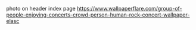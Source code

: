 photo on header index page
https://www.wallpaperflare.com/group-of-people-enjoying-concerts-crowd-person-human-rock-concert-wallpaper-elasc